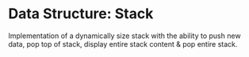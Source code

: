 # Data Structure: Stack

Implementation of a dynamically size stack with the ability to push new data, pop top of stack, display entire stack content & pop entire stack.
